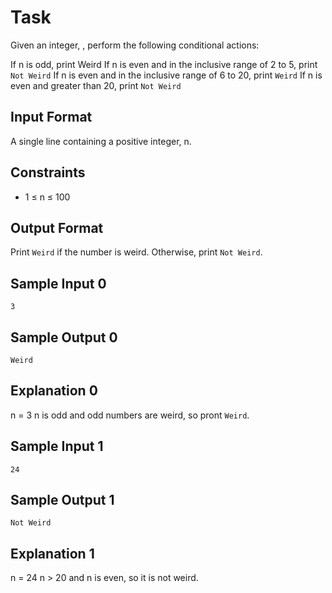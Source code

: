 # Task
Given an integer, , perform the following conditional actions:

If n is odd, print Weird
If n is even and in the inclusive range of 2 to 5, print `Not Weird`
If n is even and in the inclusive range of 6 to 20, print `Weird`
If n is even and greater than 20, print `Not Weird`

## Input Format
A single line containing a positive integer, n.

## Constraints
- 1 ≤	 n ≤	 100

## Output Format
Print `Weird` if the number is weird. Otherwise, print `Not Weird`.

## Sample Input 0
`3`

## Sample Output 0
`Weird`

## Explanation 0
n = 3
n is odd and odd numbers are weird, so pront `Weird`.

## Sample Input 1
`24`

## Sample Output 1
`Not Weird`

## Explanation 1
n = 24
n > 20 and n is even, so it is not weird.

